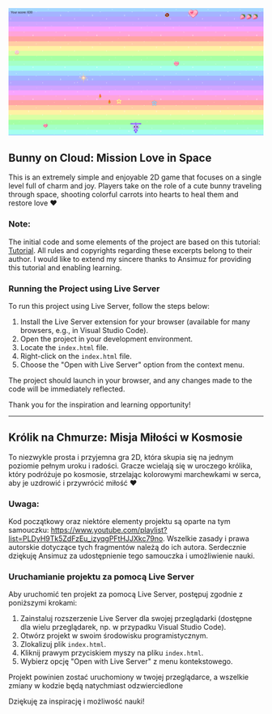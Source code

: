 ![Screen z gry](assets/images/screenshot_1.png)


## Bunny on Cloud: Mission Love in Space
This is an extremely simple and enjoyable 2D game that focuses on a single level full of charm and joy. Players take on the role of a cute bunny traveling through space, shooting colorful carrots into hearts to heal them and restore love :heart:

### Note:

The initial code and some elements of the project are based on this tutorial: [Tutorial](https://www.youtube.com/playlist?list=PLDyH9Tk5ZdFzEu_izyqgPFtHJJXkc79no). All rules and copyrights regarding these excerpts belong to their author. I would like to extend my sincere thanks to Ansimuz for providing this tutorial and enabling learning.

### Running the Project using Live Server

To run this project using Live Server, follow the steps below:

1. Install the Live Server extension for your browser (available for many browsers, e.g., in Visual Studio Code).
2. Open the project in your development environment.
3. Locate the `index.html` file.
4. Right-click on the `index.html` file.
5. Choose the "Open with Live Server" option from the context menu.

The project should launch in your browser, and any changes made to the code will be immediately reflected.

Thank you for the inspiration and learning opportunity!



---


## Królik na Chmurze: Misja Miłości w Kosmosie
To niezwykle prosta i przyjemna gra 2D, która skupia się na jednym poziomie pełnym uroku i radości. Gracze wcielają się w uroczego królika, który podróżuje po kosmosie, strzelając kolorowymi marchewkami w serca, aby je uzdrowić i przywrócić miłość :heart:

### Uwaga:

Kod początkowy oraz niektóre elementy projektu są oparte na tym samouczku: https://www.youtube.com/playlist?list=PLDyH9Tk5ZdFzEu_izyqgPFtHJJXkc79no. Wszelkie zasady i prawa autorskie dotyczące tych fragmentów należą do ich autora. Serdecznie dziękuję Ansimuz za udostępnienie tego samouczka i umożliwienie nauki.

### Uruchamianie projektu za pomocą Live Server

Aby uruchomić ten projekt za pomocą Live Server, postępuj zgodnie z poniższymi krokami:

1. Zainstaluj rozszerzenie Live Server dla swojej przeglądarki (dostępne dla wielu przeglądarek, np. w przypadku Visual Studio Code).
2. Otwórz projekt w swoim środowisku programistycznym.
3. Zlokalizuj plik `index.html`.
4. Kliknij prawym przyciskiem myszy na pliku `index.html`.
5. Wybierz opcję "Open with Live Server" z menu kontekstowego.

Projekt powinien zostać uruchomiony w twojej przeglądarce, a wszelkie zmiany w kodzie będą natychmiast odzwierciedlone

Dziękuję za inspirację i możliwość nauki!

